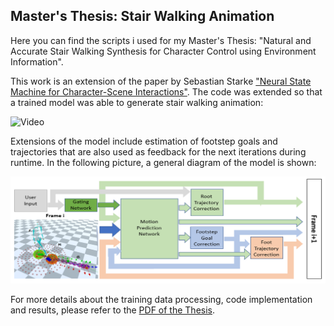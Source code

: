 ## Master's Thesis: Stair Walking Animation

Here you can find the scripts i used for my Master's Thesis: "Natural and Accurate Stair Walking Synthesis for Character Control using Environment Information". 

This work is an extension of the paper by Sebastian Starke ["Neural State Machine for Character-Scene Interactions"](https://github.com/sebastianstarke/AI4Animation/tree/master/AI4Animation/SIGGRAPH_Asia_2019). The code was extended so that a trained model was able to generate stair walking animation:

![Video](video_sample.gif)


Extensions of the model include estimation of footstep goals and trajectories that are also used as feedback for the next iterations during runtime. In the following picture, a general diagram of the model is shown:

![Image](Model_diagram.png)

For more details about the training data processing, code implementation and results, please refer to the [PDF of the Thesis](MasterThesisRMS.pdf).
